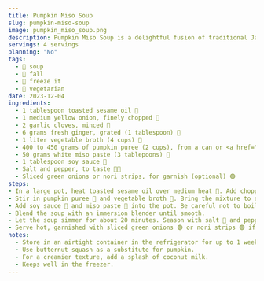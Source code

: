 ```yaml
---
title: Pumpkin Miso Soup
slug: pumpkin-miso-soup
image: pumpkin_miso_soup.png
description: Pumpkin Miso Soup is a delightful fusion of traditional Japanese flavors with the creamy, sweet notes of pumpkin. It's a comforting, nourishing soup that's perfect for chilly days.
servings: 4 servings
planning: "No"
tags:
  - 🍲 soup
  - 🍂 fall
  - 🧊 freeze it
  - 🌱 vegetarian
date: 2023-12-04
ingredients:
  - 1 tablespoon toasted sesame oil 🏺
  - 1 medium yellow onion, finely chopped 🧅
  - 2 garlic cloves, minced 🧄
  - 6 grams fresh ginger, grated (1 tablespoon) 💛
  - 1 liter vegetable broth (4 cups) 🌱
  - 400 to 450 grams of pumpkin puree (2 cups), from a can or <a href="/recipes/roasted-pumpkin">home-made</a> 🎃
  - 50 grams white miso paste (3 tablepoons) 🥄
  - 1 tablespoon soy sauce 🍶
  - Salt and pepper, to taste 🧂🌑
  - Sliced green onions or nori strips, for garnish (optional) 🟢
steps:
- In a large pot, heat toasted sesame oil over medium heat 🏺. Add chopped onion 🧅, minced garlic 🧄, and grated ginger 💛. Sauté until the onion 🧅 is translucent, for about 5 minutes.
- Stir in pumpkin puree 🎃 and vegetable broth 🌱. Bring the mixture to a boil. Reduce heat to a simmer.
- Add soy sauce 🍶 and miso paste 🥄 into the pot. Be careful not to boil the soup after adding miso to preserve its flavor and probiotic qualities.
- Blend the soup with an immersion blender until smooth.
- Let the soup simmer for about 20 minutes. Season with salt 🧂 and pepper 🌑 to taste.
- Serve hot, garnished with sliced green onions 🟢 or nori strips 🟢 if desired.
notes:
  - Store in an airtight container in the refrigerator for up to 1 weeks.
  - Use butternut squash as a substitute for pumpkin.
  - For a creamier texture, add a splash of coconut milk.
  - Keeps well in the freezer.
---
```

